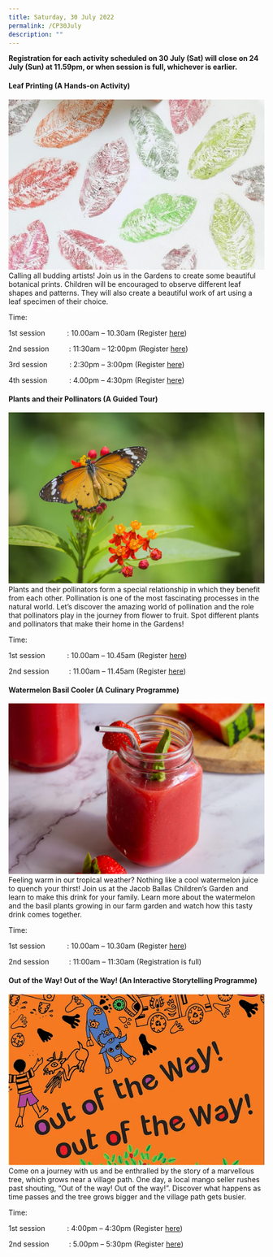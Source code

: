 ```yaml
---
title: Saturday, 30 July 2022
permalink: /CP30July
description: ""
---
```

**Registration for each activity scheduled on 30 July (Sat) will close on 24 July (Sun) at 11.59pm, or when session is full, whichever is earlier.**

#### **Leaf Printing (A Hands-on Activity)**
![](/images/Children's%20Acitivities%202/30Jul_6Jul_9Aug_leafprinting.jpg)
Calling all budding artists! Join us in the Gardens to create some beautiful botanical prints. Children will be encouraged to observe different leaf shapes and patterns. They will also create a beautiful work of art using a leaf specimen of their choice.

Time:     

1st session           : 10.00am – 10.30am (Register [here](https://www.nparks.gov.sg/activities/events-and-workshops/2022/7/leaf-printing_30-jul-10am-session-1))

2nd session          : 11:30am – 12:00pm (Register [here](https://www.nparks.gov.sg/activities/events-and-workshops/2022/7/leaf-printing_30-jul-1130am-session-2))

3rd session           : 2:30pm – 3:00pm (Register [here](https://www.nparks.gov.sg/activities/events-and-workshops/2022/7/leaf-printing_30-jul-230pm-session-3))

4th session           : 4.00pm – 4:30pm (Register [here](https://www.nparks.gov.sg/activities/events-and-workshops/2022/7/leaf-printing_30-jul-4pm-session-4))

#### **Plants and their Pollinators (A Guided Tour)**
![](/images/Children's%20Acitivities%202/30Jul_9Aug_plantsandtheirpollinators.png)
Plants and their pollinators form a special relationship in which they benefit from each other. Pollination is one of the most fascinating processes in the natural world. Let’s discover the amazing world of pollination and the role that pollinators play in the journey from flower to fruit. Spot different plants and pollinators that make their home in the Gardens!

Time:     

1st session           : 10.00am – 10.45am (Register [here](https://www.nparks.gov.sg/activities/events-and-workshops/2022/7/plants-and-their-pollinators_30-jul-10am-session-1))

2nd session          : 11.00am – 11.45am (Register [here](https://www.nparks.gov.sg/activities/events-and-workshops/2022/7/plants-and-their-pollinators_30-jul-11am-session-2))

#### **Watermelon Basil Cooler (A Culinary Programme)**
![](/images/Children's%20Acitivities%202/30Jul_watermelon_basil_cooler.jpg)
Feeling warm in our tropical weather? Nothing like a cool watermelon juice to quench your thirst! Join us at the Jacob Ballas Children’s Garden and learn to make this drink for your family. Learn more about the watermelon and the basil plants growing in our farm garden and watch how this tasty drink comes together.

Time:     

1st session           : 10.00am – 10.30am (Register [here](https://www.nparks.gov.sg/activities/events-and-workshops/2022/7/watermelon-basil-cooler_30-jul-10am-session-1))

2nd session          : 11:00am – 11:30am (Registration is full)

#### **Out of the Way! Out of the Way! (An Interactive Storytelling Programme)**
![](/images/Children's%20Acitivities%202/30Jul_Outoftheway.png)
Come on a journey with us and be enthralled by the story of a marvellous tree, which grows near a village path. One day, a local mango seller rushes past shouting, “Out of the way! Out of the way!”. Discover what happens as time passes and the tree grows bigger and the village path gets busier.

Time:     

1st session           : 4:00pm – 4:30pm (Register [here](https://www.nparks.gov.sg/activities/events-and-workshops/2022/7/out-of-the-way!-out-of-the-way!-_30-jul-4pm-session-1))

2nd session          : 5.00pm – 5:30pm (Register [here](https://www.nparks.gov.sg/activities/events-and-workshops/2022/7/out-of-the-way!-out-of-the-way!-_30-jul-5pm-session-2))